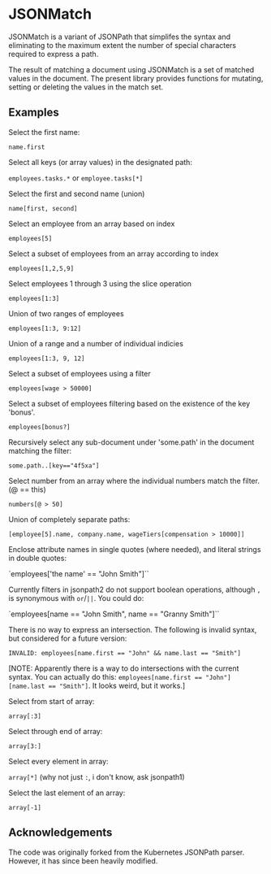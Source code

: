 # JSONMatch

JSONMatch is a variant of JSONPath that simplifes the syntax and eliminating to the maximum extent the number of special characters required to express a path.

The result of matching a document using JSONMatch is a set of matched values in the document. The present library provides functions for mutating, setting or deleting the values in the match set.

## Examples

Select the first name:

`name.first`

Select all keys (or array values) in the designated path:

`employees.tasks.*` or `employee.tasks[*]`

Select the first and second name (union)

`name[first, second]`

Select an employee from an array based on index

`employees[5]`

Select a subset of employees from an array according to index

`employees[1,2,5,9]`

Select employees 1 through 3 using the slice operation

`employees[1:3]`

Union of two ranges of employees

`employees[1:3, 9:12]`

Union of a range and a number of individual indicies

`employees[1:3, 9, 12]`

Select a subset of employees using a filter

`employees[wage > 50000]`

Select a subset of employees filtering based on the existence of the key
'bonus'.

`employees[bonus?]`

Recursively select any sub-document under 'some.path' in the document matching the filter:

`some.path..[key=="4f5xa"]`

Select number from an array where the individual numbers match the filter. (@ == this)

`numbers[@ > 50]`

Union of completely separate paths:

`[employee[5].name, company.name, wageTiers[compensation > 10000]]`

Enclose attribute names in single quotes (where needed), and literal strings in double quotes:

`employees['the name' == "John Smith"]``

Currently filters in jsonpath2 do not support boolean operations, although `,` is synonymous with `or`/`||`. You could do:

`employees[name == "John Smith", name == "Granny Smith"]``

There is no way to express an intersection. The following is invalid syntax, but considered for a future version:

`INVALID: employees[name.first == "John" && name.last == "Smith"]`

[NOTE: Apparently there is a way to do intersections with the current syntax. You can actually do this:
`employees[name.first == "John"][name.last == "Smith"]`. It looks weird, but it works.]

Select from start of array:

`array[:3]`

Select through end of array:

`array[3:]`

Select every element in array:

`array[*]` (why not just `:`, i don't know, ask jsonpath1)

Select the last element of an array:

`array[-1]`

## Acknowledgements

The code was originally forked from the Kubernetes JSONPath parser. However, it has since been heavily modified.
